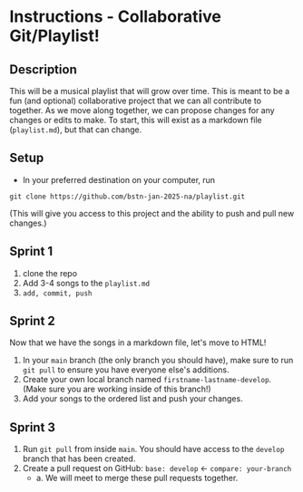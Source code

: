 # Instructions - Collaborative Git/Playlist!

## Description

This will be a musical playlist that will grow over time. This is meant to be a fun (and optional) collaborative project that we can all contribute to together. As we move along together, we can propose changes for any changes or edits to make. To start, this will exist as a markdown file (`playlist.md`), but that can change.

## Setup

- In your preferred destination on your computer, run

```
git clone https://github.com/bstn-jan-2025-na/playlist.git
```

(This will give you access to this project and the ability to push and pull new changes.)

## Sprint 1

1. clone the repo
2. Add 3-4 songs to the `playlist.md`
3. `add, commit, push`

## Sprint 2

Now that we have the songs in a markdown file, let's move to HTML!

1. In your `main` branch (the only branch you should have), make sure to run `git pull` to ensure you have everyone else's additions.
2. Create your own local branch named `firstname-lastname-develop`. (Make sure you are working inside of this branch!)
3. Add your songs to the ordered list and push your changes.

## Sprint 3

1. Run `git pull` from inside `main`. You should have access to the `develop` branch that has been created.
2. Create a pull request on GitHub: `base: develop` <- `compare: your-branch`
   - a. We will meet to merge these pull requests together.
